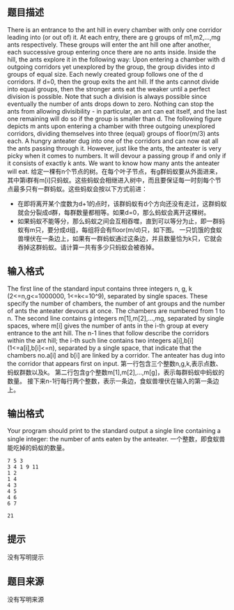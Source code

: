 


## 题目描述
There is an entrance to the ant hill in every chamber with only one corridor leading into (or out of) it. At each entry, there are g groups of m1,m2,...,mg ants respectively. These groups will enter the ant hill one after another, each successive group entering once there are no ants inside. Inside the hill, the ants explore it in the following way:
Upon entering a chamber with d outgoing corridors yet unexplored by the group, the group divides into d groups of equal size. Each newly created group follows one of the d corridors. If d=0, then the group exits the ant hill.
If the ants cannot divide into equal groups, then the stronger ants eat the weaker until a perfect division is possible. Note that such a division is always possible since eventually the number of ants drops down to zero. Nothing can stop the ants from allowing divisibility - in particular, an ant can eat itself, and the last one remaining will do so if the group is smaller than d.
The following figure depicts m ants upon entering a chamber with three outgoing unexplored corridors, dividing themselves into three (equal) groups of floor(m/3) ants each.
A hungry anteater dug into one of the corridors and can now eat all the ants passing through it. However, just like the ants, the anteater is very picky when it comes to numbers. It will devour a passing group if and only if it consists of exactly k ants. We want to know how many ants the anteater will eat.
给定一棵有n个节点的树。在每个叶子节点，有g群蚂蚁要从外面进来，其中第i群有m[i]只蚂蚁。这些蚂蚁会相继进入树中，而且要保证每一时刻每个节点最多只有一群蚂蚁。这些蚂蚁会按以下方式前进：
- 在即将离开某个度数为d+1的点时，该群蚂蚁有d个方向还没有走过，这群蚂蚁就会分裂成d群，每群数量都相等。如果d=0，那么蚂蚁会离开这棵树。
- 如果蚂蚁不能等分，那么蚂蚁之间会互相吞噬，直到可以等分为止，即一群蚂蚁有m只，要分成d组，每组将会有floor(m/d)只，如下图。
一只饥饿的食蚁兽埋伏在一条边上，如果有一群蚂蚁通过这条边，并且数量恰为k只，它就会吞掉这群蚂蚁。请计算一共有多少只蚂蚁会被吞掉。
## 输入格式
The first line of the standard input contains three integers n, g, k (2<=n,g<=1000000, 1<=k<=10^9), separated by single spaces. These specify the number of chambers, the number of ant groups and the number of ants the anteater devours at once. The chambers are numbered from 1 to n.
The second line contains g integers m[1],m[2],...,m[g](1<=m[i]<=10^9), separated by single spaces, where m[i] gives the number of ants in the i-th group at every entrance to the ant hill. The n-1 lines that follow describe the corridors within the ant hill; the i-th such line contains two integers a[i],b[i] (1<=a[i],b[i]<=n), separated by a single space, that indicate that the chambers no.a[i] and b[i] are linked by a corridor. The anteater has dug into the corridor that appears first on input.
第一行包含三个整数n,g,k,表示点数、蚂蚁群数以及k。
第二行包含g个整数m[1],m[2],...,m[g]，表示每群蚂蚁中蚂蚁的数量。
接下来n-1行每行两个整数，表示一条边，食蚁兽埋伏在输入的第一条边上。
## 输出格式
Your program should print to the standard output a single line containing a single integer: the number of ants eaten by the anteater.
一个整数，即食蚁兽能吃掉的蚂蚁的数量。

```input1
7 5 3
3 4 1 9 11
1 2
1 4
4 3
4 5
4 6
6 7

```

```output1
21
```

## 提示
没有写明提示
## 题目来源
没有写明来源


